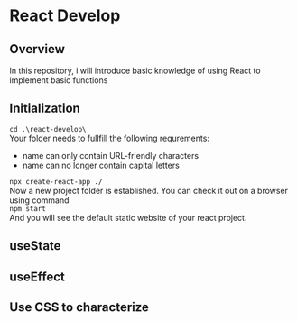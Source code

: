 # React Develop

## Overview

In this repository, i will introduce basic knowledge of using React to implement basic functions

## Initialization
`cd .\react-develop\`  
Your folder needs to fullfill the following requrements:
 * name can only contain URL-friendly characters
* name can no longer contain capital letters  

`npx create-react-app ./`  
Now a new project folder is established. You can check it out on a browser using command  
`npm start`  
And you will see the default static website of your react project.

## useState
## useEffect
## Use CSS to characterize



